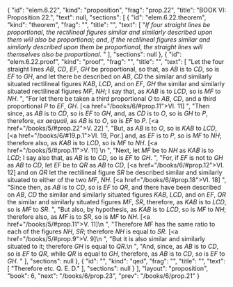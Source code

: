 {
  "id": "elem.6.22",
  "kind": "proposition",
  "frag": "prop.22",
  "title": "BOOK VI: Proposition 22.",
  "text": null,
  "sections": [
    {
      "id": "elem.6.22.theorem",
      "kind": "theorem",
      "frag": "",
      "title": "",
      "text": [
        "<var>If four straight lines be proportional</var>, <var>the rectilineal figures similar and similarly described upon them will also be proportional</var>; <var>and</var>, <var>if the rectilineal figures similar and similarly described upon them be proportional</var>, <var>the straight lines will themselves also be proportional</var>. "
      ],
      "sections": null
    },
    {
      "id": "elem.6.22.proof",
      "kind": "proof",
      "frag": "",
      "title": "",
      "text": [
        "Let the four straight lines <var>AB</var>, <var>CD</var>, <var>EF</var>, <var>GH</var> be proportional, so that, as <var>AB</var> is to <var>CD</var>, so is <var>EF</var> to <var>GH</var>, and let there be described on <var>AB</var>, <var>CD</var> the similar and similarly situated rectilineal figures <var>KAB</var>, <var>LCD</var>, and on <var>EF</var>, <var>GH</var> the similar and similarly situated rectilineal figures <var>MF</var>, <var>NH</var>; I say that, as <var>KAB</var> is to <var>LCD</var>, so is <var>MF</var> to <var>NH</var>. ",
        "For let there be taken a third proportional <var>O</var> to <var>AB</var>, <var>CD</var>, and a third proportional <var>P</var> to <var>EF</var>, <var>GH</var>. [<a href=\"/books/6/#prop.11\">VI. 11</a>] ",
        "Then since, as <var>AB</var> is to <var>CD</var>, so is <var>EF</var> to <var>GH</var>, and, as <var>CD</var> is to <var>O</var>, so is <var>GH</var> to <var>P</var>, therefore, <var>ex aequali</var>, as <var>AB</var> is to <var>O</var>, so is <var>EF</var> to <var>P</var>. [<a href=\"/books/5/#prop.22\">V. 22</a>] ",
        "But, as <var>AB</var> is to <var>O</var>, so is <var>KAB</var> to <var>LCD</var>, [<a href=\"/books/6/#19.p.1\">VI. 19, Por.</a>] and, as <var>EF</var> is to <var>P</var>, so is <var>MF</var> to <var>NH</var>; therefore also, as <var>KAB</var> is to <var>LCD</var>, so is <var>MF</var> to <var>NH</var>. [<a href=\"/books/5/#prop.11\">V. 11</a>] \n      ",
        "Next, let <var>MF</var> be to <var>NH</var> as <var>KAB</var> is to <var>LCD</var>; I say also that, as <var>AB</var> is to <var>CD</var>, so is <var>EF</var> to <var>GH</var>. ",
        "For, if <var>EF</var> is not to <var>GH</var> as <var>AB</var> to <var>CD</var>, let <var>EF</var> be to <var>QR</var> as <var>AB</var> to <var>CD</var>, [<a href=\"/books/6/#prop.12\">VI. 12</a>] and on <var>QR</var> let the rectilineal figure <var>SR</var> be described similar and similarly situated to either of the two <var>MF</var>, <var>NH</var>. [<a href=\"/books/6/#prop.18\">VI. 18</a>] ",
        "Since then, as <var>AB</var> is to <var>CD</var>, so is <var>EF</var> to <var>QR</var>, and there have been described on <var>AB</var>, <var>CD</var> the similar and similarly situated figures <var>KAB</var>, <var>LCD</var>, and on <var>EF</var>, <var>QR</var> the similar and similarly situated figures <var>MF</var>, <var>SR</var>, therefore, as <var>KAB</var> is to <var>LCD</var>, so is <var>MF</var> to <var>SR</var>. ",
        "But also, by hypothesis, as <var>KAB</var> is to <var>LCD</var>, so is <var>MF</var> to <var>NH</var>; therefore also, as <var>MF</var> is to <var>SR</var>, so is <var>MF</var> to <var>NH</var>. [<a href=\"/books/5/#prop.11\">V. 11</a>]\n      ",
        "Therefore <var>MF</var> has the same ratio to each of the figures <var>NH</var>, <var>SR</var>; therefore <var>NH</var> is equal to <var>SR</var>. [<a href=\"/books/5/#prop.9\">V. 9</a>]\n      ",
        "But it is also similar and similarly situated to it; therefore <var>GH</var> is equal to <var>QR</var>.\n       ",
        "And, since, as <var>AB</var> is to <var>CD</var>, so is <var>EF</var> to <var>QR</var>, while <var>QR</var> is equal to <var>GH</var>, therefore, as <var>AB</var> is to <var>CD</var>, so is <var>EF</var> to <var>GH</var>. "
      ],
      "sections": null
    },
    {
      "id": "",
      "kind": "qed",
      "frag": "",
      "title": "",
      "text": [
        "Therefore etc. Q. E. D."
      ],
      "sections": null
    }
  ],
  "layout": "proposition",
  "book": 6,
  "next": "/books/6/prop.23",
  "prev": "/books/6/prop.21"
}
